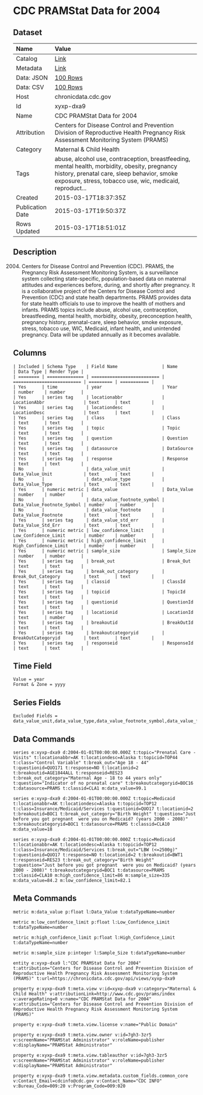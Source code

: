 # CDC PRAMStat Data for 2004

## Dataset

| Name | Value |
| :--- | :---- |
| Catalog | [Link](https://catalog.data.gov/dataset/cdc-pramstat-data-for-2004) |
| Metadata | [Link](https://chronicdata.cdc.gov/api/views/xyxp-dxa9) |
| Data: JSON | [100 Rows](https://chronicdata.cdc.gov/api/views/xyxp-dxa9/rows.json?max_rows=100) |
| Data: CSV | [100 Rows](https://chronicdata.cdc.gov/api/views/xyxp-dxa9/rows.csv?max_rows=100) |
| Host | chronicdata.cdc.gov |
| Id | xyxp-dxa9 |
| Name | CDC PRAMStat Data for 2004 |
| Attribution | Centers for Disease Control and Prevention Division of Reproductive Health Pregnancy Risk Assessment Monitoring System (PRAMS) |
| Category | Maternal & Child Health |
| Tags | abuse, alcohol use, contraception, breastfeeding, mental health, morbidity, obesity, pregnancy history, prenatal care, sleep behavior, smoke exposure, stress, tobacco use, wic, medicaid, reproduct... |
| Created | 2015-03-17T18:37:35Z |
| Publication Date | 2015-03-17T19:50:37Z |
| Rows Updated | 2015-03-17T18:51:01Z |

## Description

2004. Centers for Disease Control and Prevention (CDC). PRAMS, the Pregnancy Risk Assessment Monitoring System, is a surveillance system collecting state-specific, population-based data on maternal attitudes and experiences before, during, and shortly after pregnancy. It is a collaborative project of the Centers for Disease Control and Prevention (CDC) and state health departments. PRAMS provides data for state health officials to use to improve the health of mothers and infants. PRAMS topics include abuse, alcohol use, contraception, breastfeeding, mental health, morbidity, obesity, preconception health, pregnancy history, prenatal-care, sleep behavior, smoke exposure, stress, tobacco use, WIC, Medicaid, infant health, and unintended pregnancy. Data will be updated annually as it becomes available.

## Columns

```ls
| Included | Schema Type    | Field Name                 | Name                       | Data Type | Render Type |
| ======== | ============== | ========================== | ========================== | ========= | =========== |
| Yes      | time           | year                       | Year                       | number    | number      |
| Yes      | series tag     | locationabbr               | LocationAbbr               | text      | text        |
| Yes      | series tag     | locationdesc               | LocationDesc               | text      | text        |
| Yes      | series tag     | class                      | Class                      | text      | text        |
| Yes      | series tag     | topic                      | Topic                      | text      | text        |
| Yes      | series tag     | question                   | Question                   | text      | text        |
| Yes      | series tag     | datasource                 | DataSource                 | text      | text        |
| Yes      | series tag     | response                   | Response                   | text      | text        |
| No       |                | data_value_unit            | Data_Value_Unit            | text      | text        |
| No       |                | data_value_type            | Data_Value_Type            | text      | text        |
| Yes      | numeric metric | data_value                 | Data_Value                 | number    | number      |
| No       |                | data_value_footnote_symbol | Data_Value_Footnote_Symbol | number    | number      |
| No       |                | data_value_footnote        | Data_Value_Footnote        | text      | text        |
| Yes      | series tag     | data_value_std_err         | Data_Value_Std_Err         | text      | text        |
| Yes      | numeric metric | low_confidence_limit       | Low_Confidence_Limit       | number    | number      |
| Yes      | numeric metric | high_confidence_limit      | High_Confidence_Limit      | number    | number      |
| Yes      | numeric metric | sample_size                | Sample_Size                | number    | number      |
| Yes      | series tag     | break_out                  | Break_Out                  | text      | text        |
| Yes      | series tag     | break_out_category         | Break_Out_Category         | text      | text        |
| Yes      | series tag     | classid                    | ClassId                    | text      | text        |
| Yes      | series tag     | topicid                    | TopicId                    | text      | text        |
| Yes      | series tag     | questionid                 | QuestionId                 | text      | text        |
| Yes      | series tag     | locationid                 | LocationId                 | text      | number      |
| Yes      | series tag     | breakoutid                 | BreakOutId                 | text      | text        |
| Yes      | series tag     | breakoutcategoryid         | BreakOutCategoryid         | text      | text        |
| Yes      | series tag     | responseid                 | ResponseId                 | text      | text        |
```

## Time Field

```ls
Value = year
Format & Zone = yyyy
```

## Series Fields

```ls
Excluded Fields = data_value_unit,data_value_type,data_value_footnote_symbol,data_value_footnote
```

## Data Commands

```ls
series e:xyxp-dxa9 d:2004-01-01T00:00:00.000Z t:topic="Prenatal Care - Visits" t:locationabbr=AK t:locationdesc=Alaska t:topicid=TOP44 t:class="Control Variable" t:break_out="Age 18 - 44" t:questionid=QUO171 t:response=NO t:locationid=2 t:breakoutid=AGE1844ALL t:responseid=RES23 t:break_out_category="Maternal Age - 18 to 44 years only" t:question="Indicator of no prenatal care" t:breakoutcategoryid=BOC16 t:datasource=PRAMS t:classid=CLA1 m:data_value=99.1

series e:xyxp-dxa9 d:2004-01-01T00:00:00.000Z t:topic=Medicaid t:locationabbr=AK t:locationdesc=Alaska t:topicid=TOP12 t:class=Insurance/Medicaid/Services t:questionid=QUO17 t:locationid=2 t:breakoutid=BOC1 t:break_out_category="Birth Weight" t:question="Just before you got pregnant  were you on Medicaid? (years 2000 - 2008)" t:breakoutcategoryid=BOC1 t:datasource=PRAMS t:classid=CLA10 m:data_value=18

series e:xyxp-dxa9 d:2004-01-01T00:00:00.000Z t:topic=Medicaid t:locationabbr=AK t:locationdesc=Alaska t:topicid=TOP12 t:class=Insurance/Medicaid/Services t:break_out="LBW (<=2500g)" t:questionid=QUO17 t:response=NO t:locationid=2 t:breakoutid=BWT1 t:responseid=RES23 t:break_out_category="Birth Weight" t:question="Just before you got pregnant  were you on Medicaid? (years 2000 - 2008)" t:breakoutcategoryid=BOC1 t:datasource=PRAMS t:classid=CLA10 m:high_confidence_limit=86 m:sample_size=335 m:data_value=84.2 m:low_confidence_limit=82.1
```

## Meta Commands

```ls
metric m:data_value p:float l:Data_Value t:dataTypeName=number

metric m:low_confidence_limit p:float l:Low_Confidence_Limit t:dataTypeName=number

metric m:high_confidence_limit p:float l:High_Confidence_Limit t:dataTypeName=number

metric m:sample_size p:integer l:Sample_Size t:dataTypeName=number

entity e:xyxp-dxa9 l:"CDC PRAMStat Data for 2004" t:attribution="Centers for Disease Control and Prevention Division of Reproductive Health Pregnancy Risk Assessment Monitoring System (PRAMS)" t:url=https://chronicdata.cdc.gov/api/views/xyxp-dxa9

property e:xyxp-dxa9 t:meta.view v:id=xyxp-dxa9 v:category="Maternal & Child Health" v:attributionLink=http://www.cdc.gov/prams/index v:averageRating=0 v:name="CDC PRAMStat Data for 2004" v:attribution="Centers for Disease Control and Prevention Division of Reproductive Health Pregnancy Risk Assessment Monitoring System (PRAMS)"

property e:xyxp-dxa9 t:meta.view.license v:name="Public Domain"

property e:xyxp-dxa9 t:meta.view.owner v:id=7gh3-3zr5 v:screenName="PRAMStat Administrator" v:roleName=publisher v:displayName="PRAMStat Administrator"

property e:xyxp-dxa9 t:meta.view.tableauthor v:id=7gh3-3zr5 v:screenName="PRAMStat Administrator" v:roleName=publisher v:displayName="PRAMStat Administrator"

property e:xyxp-dxa9 t:meta.view.metadata.custom_fields.common_core v:Contact_Email=cdcinfo@cdc.gov v:Contact_Name="CDC INFO" v:Bureau_Code=009:20 v:Program_Code=009:020
```